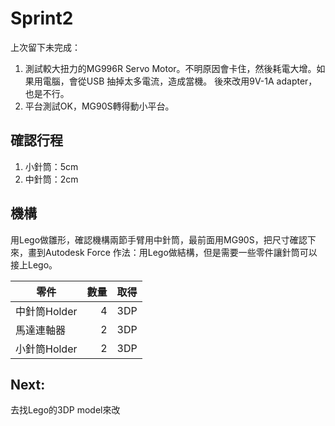 Sprint2
=====

上次留下未完成：
1. 測試較大扭力的MG996R Servo Motor。不明原因會卡住，然後耗電大增。如果用電腦，會從USB 抽掉太多電流，造成當機。
後來改用9V-1A adapter，也是不行。
2. 平台測試OK，MG90S轉得動小平台。

確認行程
-----
1. 小針筒：5cm
2. 中針筒：2cm

機構
-----
用Lego做雛形，確認機構兩節手臂用中針筒，最前面用MG90S，把尺寸確認下來，畫到Autodesk Force
作法：用Lego做結構，但是需要一些零件讓針筒可以接上Lego。

| 零件          | 數量   | 取得   |
| ------------- |-------:| :-----:|
| 中針筒Holder  | 4      | 3DP    |
| 馬達連軸器    | 2      | 3DP    |
| 小針筒Holder  | 2      | 3DP    |

Next:
-----
去找Lego的3DP model來改
